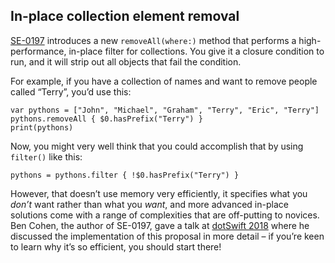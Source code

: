 ## In-place collection element removal

[SE-0197](https://github.com/apple/swift-evolution/blob/master/proposals/0197-remove-where.md) introduces a new `removeAll(where:)` method that performs a high-performance, in-place filter for collections. You give it a closure condition to run, and it will strip out all objects that fail the condition. 

For example, if you have a collection of names and want to remove people called “Terry”, you’d use this:

    var pythons = ["John", "Michael", "Graham", "Terry", "Eric", "Terry"]
    pythons.removeAll { $0.hasPrefix("Terry") }
    print(pythons)

Now, you might very well think that you could accomplish that by using `filter()` like this:

    pythons = pythons.filter { !$0.hasPrefix("Terry") }

However, that doesn’t use memory very efficiently, it specifies what you *don’t* want rather than what you *want*, and more advanced in-place solutions come with a range of complexities that are off-putting to novices. Ben Cohen, the author of SE-0197, gave a talk at [dotSwift 2018](https://www.dotconferences.com/2018/01/ben-cohen-extending-the-standard-library) where he discussed the implementation of this proposal in more detail – if you’re keen to learn why it’s so efficient, you should start there!


